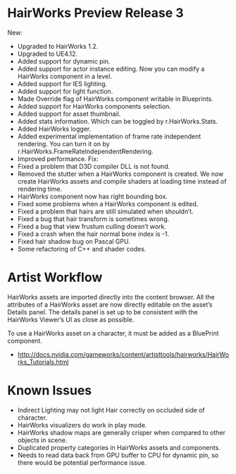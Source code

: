 ﻿HairWorks Preview Release 3
=============
New:
* Upgraded to HairWorks 1.2.
* Upgraded to UE4.12.
* Added support for dynamic pin.
* Added support for actor instance editing. Now you can modify a HairWorks component in a level.
* Added support for IES lighting.
* Added support for light function.
* Made Override flag of HairWorks component writable in Blueprints.
* Added support for HairWorks components selection.
* Added support for asset thumbnail.
* Added stats information. Which can be toggled by r.HairWorks.Stats.
* Added HairWorks logger.
* Added experimental implementation of frame rate independent rendering. You can turn it on by r.HairWorks.FrameRateIndependentRendering.
* Improved performance.
Fix:
* Fixed a problem that D3D compiler DLL is not found.
* Removed the stutter when a HairWorks component is created. We now create HairWorks assets and compile shaders at loading time instead of rendering time.
* HairWorks component now has right bounding box.
* Fixed some problems when a HairWorks component is edited.
* Fixed a problem that hairs are still simulated when shouldn’t.
* Fixed a bug that hair transform is sometimes wrong.
* Fixed a bug that view frustum culling doesn’t work.
* Fixed a crash when the hair normal bone index is -1.
* Fixed hair shadow bug on Pascal GPU.
* Some refactoring of C++ and shader codes.

Artist Workflow
=============
HairWorks assets are imported directly into the content browser. All the attributes of a HairWorks asset are now directly editable on the asset’s Details panel. The details panel is set up to be consistent with the HairWorks Viewer’s UI as close as possible.

To use a HairWorks asset on a character, it must be added as a BluePrint component.

* http://docs.nvidia.com/gameworks/content/artisttools/hairworks/HairWorks_Tutorials.html

Known Issues
=============
* Indirect Lighting may not light Hair correctly on occluded side of character.
* HairWorks visualizers do work in play mode.
* HairWorks shadow maps are generally crisper when compared to other objects in scene.
* Duplicated property categories in HairWorks assets and components. 
* Needs to read data back from GPU buffer to CPU for dynamic pin, so there would be potential performance issue. 